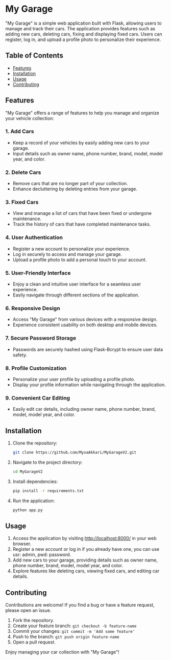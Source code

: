 # My Garage

"My Garage" is a simple web application built with Flask, allowing users to manage and track their cars. The application provides features such as adding new cars, deleting cars, fixing and displaying fixed cars. Users can register, log in, and upload a profile photo to personalize their experience.

## Table of Contents

- [Features](#features)
- [Installation](#installation)
- [Usage](#usage)
- [Contributing](#contributing)


## Features

"My Garage" offers a range of features to help you manage and organize your vehicle collection:

### 1. **Add Cars**
   - Keep a record of your vehicles by easily adding new cars to your garage.
   - Input details such as owner name, phone number, brand, model, model year, and color.

### 2. **Delete Cars**
   - Remove cars that are no longer part of your collection.
   - Enhance decluttering by deleting entries from your garage.

### 3. **Fixed Cars**
   - View and manage a list of cars that have been fixed or undergone maintenance.
   - Track the history of cars that have completed maintenance tasks.

### 4. **User Authentication**
   - Register a new account to personalize your experience.
   - Log in securely to access and manage your garage.
   - Upload a profile photo to add a personal touch to your account.

### 5. **User-Friendly Interface**
   - Enjoy a clean and intuitive user interface for a seamless user experience.
   - Easily navigate through different sections of the application.

### 6. **Responsive Design**
   - Access "My Garage" from various devices with a responsive design.
   - Experience consistent usability on both desktop and mobile devices.

### 7. **Secure Password Storage**
   - Passwords are securely hashed using Flask-Bcrypt to ensure user data safety.

### 8. **Profile Customization**
   - Personalize your user profile by uploading a profile photo.
   - Display your profile information while navigating through the application.

### 9. **Convenient Car Editing**
   - Easily edit car details, including owner name, phone number, brand, model, model year, and color.

## Installation

1. Clone the repository:

   ```bash
   git clone https://github.com/MyxaAkkari/MyGarageV2.git
2. Navigate to the project directory:
    ```bash
    cd MyGarageV2
3. Install dependencies:
    ```bash
    pip install -r requirements.txt
4. Run the application:
    ```bash
    python app.py

## Usage

1. Access the application by visiting [http://localhost:8000/](http://localhost:8000/) in your web browser.
2. Register a new account or log in if you already have one, you can use usr: admin, pwd: password.
3. Add new cars to your garage, providing details such as owner name, phone number, brand, model, model year, and color.
4. Explore features like deleting cars, viewing fixed cars, and editing car details.


## Contributing

Contributions are welcome! If you find a bug or have a feature request, please open an issue.

1. Fork the repository.
2. Create your feature branch: `git checkout -b feature-name`
3. Commit your changes: `git commit -m 'Add some feature'`
4. Push to the branch: `git push origin feature-name`
5. Open a pull request.

Enjoy managing your car collection with "My Garage"!
